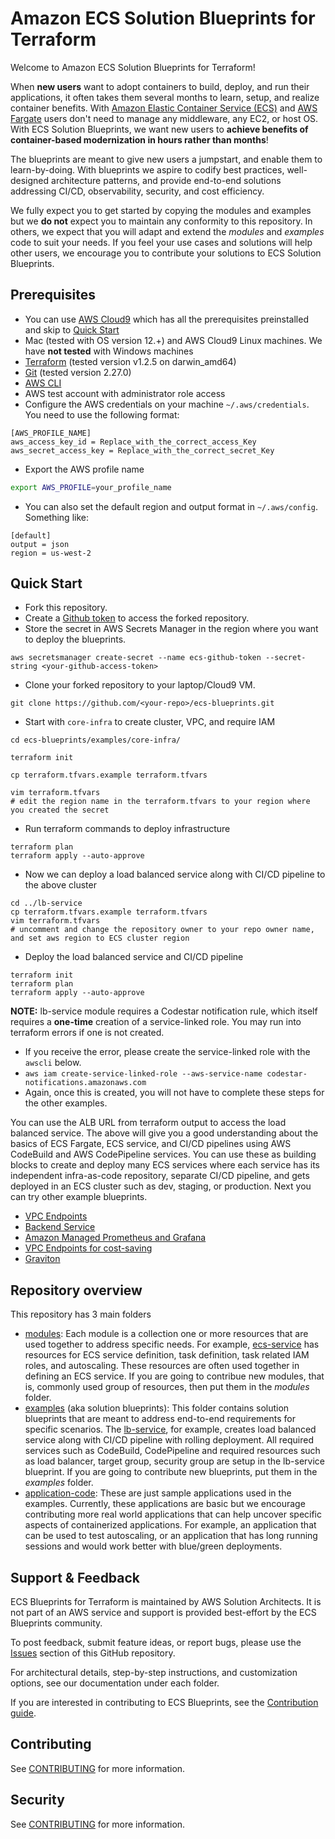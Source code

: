 # Amazon ECS Solution Blueprints for Terraform

Welcome to Amazon ECS Solution Blueprints for Terraform!

When **new users** want to adopt containers to build, deploy, and run their applications, it often takes them several months to  learn, setup, and realize container benefits. With [Amazon Elastic Container Service (ECS)](https://aws.amazon.com/ecs/) and [AWS Fargate](https://aws.amazon.com/fargate/) users don't need to manage any middleware, any EC2, or host OS. With ECS Solution Blueprints, we want new users to **achieve benefits of container-based modernization in hours rather than months**!

The blueprints are meant to give new users a jumpstart, and enable them to learn-by-doing. With blueprints we aspire to codify best practices, well-designed architecture patterns, and provide end-to-end solutions addressing CI/CD, observability, security, and cost efficiency.

We fully expect you to get started by copying the modules and examples but we **do not** expect you to maintain any conformity to this repository. In others, we expect that you will adapt and extend the *modules* and *examples* code to suit your needs. If you feel your use cases and solutions will help other users, we encourage you to contribute your solutions to ECS Solution Blueprints.

## Prerequisites

* You can use [AWS Cloud9](https://aws.amazon.com/cloud9/) which has all the prerequisites preinstalled and skip to [Quick Start](#quick-start)
* Mac (tested with OS version 12.+) and AWS Cloud9 Linux machines. We have **not tested** with Windows machines
* [Terraform](https://learn.hashicorp.com/tutorials/terraform/install-cli) (tested version v1.2.5 on darwin_amd64)
* [Git](https://github.com/git-guides/install-git) (tested version 2.27.0)
* [AWS CLI](https://docs.aws.amazon.com/cli/latest/userguide/getting-started-install.html#getting-started-install-instructions)
* AWS test account with administrator role access
* Configure the AWS credentials on your machine `~/.aws/credentials`. You need to use the following format:

```shell
[AWS_PROFILE_NAME]
aws_access_key_id = Replace_with_the_correct_access_Key
aws_secret_access_key = Replace_with_the_correct_secret_Key
```

* Export the AWS profile name

```bash
export AWS_PROFILE=your_profile_name
```

* You can also set the default region and output format in `~/.aws/config`. Something like:

```shell
[default]
output = json
region = us-west-2
```

## Quick Start

* Fork this repository.
* Create a [Github token](https://docs.github.com/en/authentication/keeping-your-account-and-data-secure/creating-a-personal-access-token) to access the forked repository.
* Store the secret in AWS Secrets Manager in the region where you want to deploy the blueprints.

```shell
aws secretsmanager create-secret --name ecs-github-token --secret-string <your-github-access-token>
```

* Clone your forked repository to your laptop/Cloud9 VM.

```shell
git clone https://github.com/<your-repo>/ecs-blueprints.git
```

* Start with `core-infra` to create cluster, VPC, and require IAM

```shell
cd ecs-blueprints/examples/core-infra/

terraform init

cp terraform.tfvars.example terraform.tfvars

vim terraform.tfvars
# edit the region name in the terraform.tfvars to your region where you created the secret
```

* Run terraform commands to deploy infrastructure

```shell
terraform plan
terraform apply --auto-approve
```

* Now we can deploy a load balanced service along with CI/CD pipeline to the above cluster

```shell
cd ../lb-service
cp terraform.tfvars.example terraform.tfvars
vim terraform.tfvars
# uncomment and change the repository owner to your repo owner name, and set aws region to ECS cluster region
```

* Deploy the load balanced service and CI/CD pipeline

```shell
terraform init
terraform plan
terraform apply --auto-approve
```

**NOTE:** lb-service module requires a Codestar notification rule, which itself requires a **one-time** creation of a service-linked role. You may run into terraform errors if one is not created.  

* If you receive the error, please create the service-linked role with the `awscli` below.
* `aws iam create-service-linked-role --aws-service-name codestar-notifications.amazonaws.com`
* Again, once this is created, you will not have to complete these steps for the other examples.

You can use the ALB URL from terraform output to access the load balanced service. The above will give you a good understanding about the basics of ECS Fargate, ECS service, and CI/CD pipelines using AWS CodeBuild and AWS CodePipeline services. You can use these as building blocks to create and deploy many ECS services where each service has its independent infra-as-code repository, separate CI/CD pipeline, and gets deployed in an ECS cluster such as dev, staging, or production. Next you can try other example blueprints.

* [VPC Endpoints](./examples/vpc-endpoints/README.md)
* [Backend Service](./examples/backend-service/README.md)
* [Amazon Managed Prometheus and Grafana](./examples/prometheus/README.md)
* [VPC Endpoints for cost-saving](./examples/vpc-endpoints/README.md)
* [Graviton](./examples/graviton/README.md)

## Repository overview

This repository has 3 main folders

* [modules](./modules): Each module is a collection one or more resources that are used together to address specific needs. For example, [ecs-service](./modules/ecs-service) has resources for ECS service definition, task definition, task related IAM roles, and autoscaling. These resources are often used together in defining an ECS service. If you are going to contribue new modules, that is, commonly used group of resources, then put them in the *modules* folder.
* [examples](./examples) (aka solution blueprints): This folder contains solution blueprints that are meant to address end-to-end requirements for specific scenarios. The [lb-service](./examples/lb-service), for example, creates load balanced service along with CI/CD pipeline with rolling deployment. All required services such as CodeBuild, CodePipeline and required resources such as load balancer, target group, security group are setup in the lb-service blueprint. If you are going to contribute new blueprints, put them in the *examples* folder.
* [application-code](./application-code): These are just sample applications used in the examples. Currently, these applications are basic but we encourage contributing more real world applications that can help uncover specific aspects of containerized applications. For example, an application that can be used to test autoscaling, or an application that has long running sessions and would work better with blue/green deployments.

## Support & Feedback

ECS Blueprints for Terraform is maintained by AWS Solution Architects. It is not part of an AWS service and support is provided best-effort by the ECS Blueprints community.

To post feedback, submit feature ideas, or report bugs, please use the [Issues](https://github.com/aws-ia/ecs-blueprints/issues) section of this GitHub repository.

For architectural details, step-by-step instructions, and customization options, see our documentation under each folder.

If you are interested in contributing to ECS Blueprints, see the [Contribution guide](CONTRIBUTING.md).

## Contributing

See [CONTRIBUTING](CONTRIBUTING.md) for more information.

## Security

See [CONTRIBUTING](CONTRIBUTING.md#security-issue-notifications) for more information.
